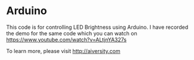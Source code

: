 # Arduino

This code is for controlling LED Brightness using Arduino. 
I have recorded the demo for the same code which you can watch on https://www.youtube.com/watch?v=ALtjnYA327s 

To learn more, please visit http://aiversity.com
